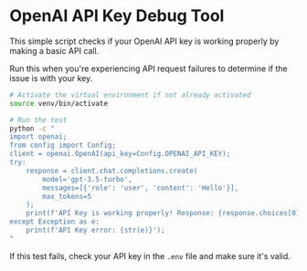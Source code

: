 
# OpenAI API Key Debug Tool

This simple script checks if your OpenAI API key is working properly by making a basic API call.

Run this when you're experiencing API request failures to determine if the issue is with your key.

```bash
# Activate the virtual environment if not already activated
source venv/bin/activate

# Run the test
python -c "
import openai;
from config import Config;
client = openai.OpenAI(api_key=Config.OPENAI_API_KEY);
try:
    response = client.chat.completions.create(
        model='gpt-3.5-turbo',
        messages=[{'role': 'user', 'content': 'Hello'}],
        max_tokens=5
    );
    print(f'API Key is working properly! Response: {response.choices[0].message.content}');
except Exception as e:
    print(f'API Key error: {str(e)}');
"
```

If this test fails, check your API key in the `.env` file and make sure it's valid.
